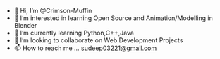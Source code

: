 - 👋 Hi, I’m @Crimson-Muffin
- 👀 I’m interested in learning Open Source and Animation/Modelling in Blender
- 🌱 I’m currently learning Python,C++,Java
- 💞️ I’m looking to collaborate on Web Development Projects
- 📫 How to reach me ... sudeep03221@gmail.com

<!---
Crimson-Muffin/Crimson-Muffin is a ✨ special ✨ repository because its `README.md` (this file) appears on your GitHub profile.
You can click the Preview link to take a look at your changes.
--->
